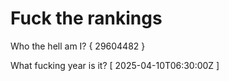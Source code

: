 # Fuck the rankings

Who the hell am I?
{ 29604482 }

What fucking year is it?
[ 2025-04-10T06:30:00Z ]
